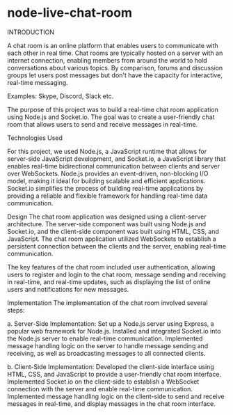 # node-live-chat-room
INTRODUCTION

A chat room is an online platform that enables users to communicate with each other in real time. Chat rooms are typically hosted on a server with an internet connection, enabling members from around the world to hold conversations about various topics. By comparison, forums and discussion groups let users post messages but don't have the capacity for interactive, real-time messaging.

Examples: Skype, Discord, Slack etc.

The purpose of this project was to build a real-time chat room application using Node.js and Socket.io. The goal was to create a user-friendly chat room that allows users to send and receive messages in real-time.

Technologies Used

For this project, we used Node.js, a JavaScript runtime that allows for server-side JavaScript development, and Socket.io, a JavaScript library that enables real-time bidirectional communication between clients and server over WebSockets. 
Node.js provides an event-driven, non-blocking I/O model, making it ideal for building scalable and efficient applications. 
Socket.io simplifies the process of building real-time applications by providing a reliable and flexible framework for handling real-time data communication.

Design
The chat room application was designed using a client-server architecture. The server-side component was built using Node.js and Socket.io, and the client-side component was built using HTML, CSS, and JavaScript. The chat room application utilized WebSockets to establish a persistent connection between the clients and the server, enabling real-time communication.

The key features of the chat room included user authentication, allowing users to register and login to the chat room, message sending and receiving in real-time, and real-time updates, such as displaying the list of online users and notifications for new messages.

Implementation
The implementation of the chat room involved several steps:

a. Server-Side Implementation:
Set up a Node.js server using Express, a popular web framework for Node.js.
Installed and integrated Socket.io into the Node.js server to enable real-time communication.
Implemented message handling logic on the server to handle message sending and receiving, as well as broadcasting messages to all connected clients.

b. Client-Side Implementation:
Developed the client-side interface using HTML, CSS, and JavaScript to provide a user-friendly chat room interface.
Implemented Socket.io on the client-side to establish a WebSocket connection with the server and enable real-time communication.
Implemented message handling logic on the client-side to send and receive messages in real-time, and display messages in the chat room interface.
 
